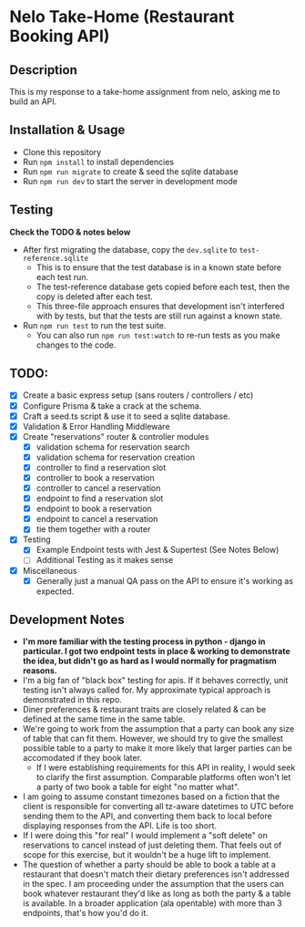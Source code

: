 # Nelo Take-Home (Restaurant Booking API)

## Description

This is my response to a take-home assignment from nelo, asking me to build an API.

## Installation & Usage

- Clone this repository
- Run `npm install` to install dependencies
- Run `npm run migrate` to create & seed the sqlite database
- Run `npm run dev` to start the server in development mode

## Testing

**Check the TODO & notes below**

- After first migrating the database, copy the `dev.sqlite` to `test-reference.sqlite`
  - This is to ensure that the test database is in a known state before each test run.
  - The test-reference database gets copied before each test, then the copy is deleted after each test.
  - This three-file approach ensures that development isn't interfered with by tests, but that the tests are still run against a known state.
- Run `npm run test` to run the test suite.
  - You can also run `npm run test:watch` to re-run tests as you make changes to the code.

## TODO:

- [x] Create a basic express setup (sans routers / controllers / etc)
- [x] Configure Prisma & take a crack at the schema.
- [x] Craft a seed.ts script & use it to seed a sqlite database.
- [x] Validation & Error Handling Middleware
- [x] Create "reservations" router & controller modules
  - [x] validation schema for reservation search
  - [x] validation schema for reservation creation
  - [x] controller to find a reservation slot
  - [x] controller to book a reservation
  - [x] controller to cancel a reservation
  - [x] endpoint to find a reservation slot
  - [x] endpoint to book a reservation
  - [x] endpoint to cancel a reservation
  - [x] tie them together with a router
- [x] Testing
  - [x] Example Endpoint tests with Jest & Supertest (See Notes Below)
  - [ ] Additional Testing as it makes sense
- [x] Miscellaneous
  - [x] Generally just a manual QA pass on the API to ensure it's working as expected.

## Development Notes

- **I'm more familiar with the testing process in python - django in particular. I got two endpoint tests in place & working to demonstrate the idea, but didn't go as hard as I would normally for pragmatism reasons.**
- I'm a big fan of "black box" testing for apis. If it behaves correctly, unit testing isn't always called for. My approximate typical approach is demonstrated in this repo.
- Diner preferences & restaurant traits are closely related & can be defined at the same time in the same table.
- We're going to work from the assumption that a party can book any size of table that can fit them. However, we should try to give the smallest possible table to a party to make it more likely that larger parties can be accomodated if they book later.
  - If I were establishing requirements for this API in reality, I would seek to clarify the first assumption. Comparable platforms often won't let a party of two book a table for eight "no matter what".
- I am going to assume constant timezones based on a fiction that the client is responsible for converting all tz-aware datetimes to UTC before sending them to the API, and converting them back to local before displaying responses from the API. Life is too short.
- If I were doing this "for real" I would implement a "soft delete" on reservations to cancel instead of just deleting them. That feels out of scope for this exercise, but it wouldn't be a huge lift to implement.
- The question of whether a party should be able to book a table at a restaurant that doesn't match their dietary preferences isn't addressed in the spec. I am proceeding under the assumption that the users can book whatever restaurant they'd like as long as both the party & a table is available. In a broader application (ala opentable) with more than 3 endpoints, that's how you'd do it.
